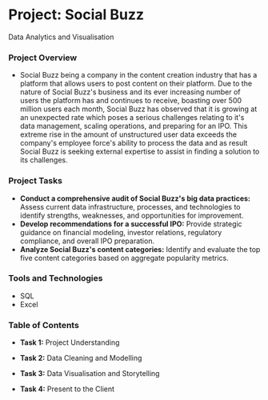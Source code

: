 # Project: Social Buzz
Data Analytics and Visualisation

### Project Overview
* Social Buzz being a company in the content creation industry that has a platform that allows users to post content on their platform.
   Due to the nature of Social Buzz's business and its ever increasing number of users the platform has and continues to receive, boasting over 500 million users each month, Social Buzz has observed that it is growing at an unexpected rate which poses a serious challenges relating to it's data management, scaling operations, and preparing for an IPO.
  This extreme rise in the amount of unstructured user data exceeds the company's employee force's ability to process the data and as result Social Buzz is seeking external expertise to assist in finding a solution to its challenges.

### Project Tasks
* **Conduct a comprehensive audit of Social Buzz's big data practices:** Assess current data infrastructure, processes, and technologies to identify strengths, weaknesses, and opportunities for improvement.
* **Develop recommendations for a successful IPO:** Provide strategic guidance on financial modeling, investor relations, regulatory compliance, and overall IPO preparation.
* **Analyze Social Buzz's content categories:** Identify and evaluate the top five content categories based on aggregate popularity metrics.
 
### Tools and Technologies
* SQL
* Excel

### Table of Contents

* **Task 1:** Project Understanding

* **Task 2:** Data Cleaning and Modelling

* **Task 3:** Data Visualisation and Storytelling

* **Task 4:** Present to the Client 
